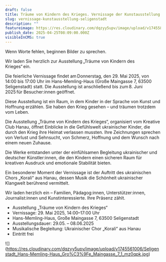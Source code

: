 ```yaml
---
draft: false
title: Träume von Kindern des Krieges. Vernissage der Kunstausstellung in Seligenstadt
slug: vernissage-kunstausstellung-seligenstadt
description: ""
featureimage: https://res.cloudinary.com/dqzyy5upv/image/upload/v1745586754/TR%C3%84UME_VON_KINDERN_DES_KRIEGES_1_wayrwp.jpg
publish_date: 2025-04-25T08:09:00.000Z
visibleInCMS: true
---
```

Wenn Worte fehlen, beginnen Bilder zu sprechen.

Wir laden Sie herzlich zur Ausstellung „Träume von Kindern des Krieges“ ein.

Die feierliche Vernissage findet am Donnerstag, den 29. Mai 2025, von 14:00 bis 17:00 Uhr im Hans-Memling-Haus (Große Maingasse 7, 63500 Seligenstadt) statt. Die Ausstellung ist anschließend bis zum 8. Juni 2025 für Besucher:innen geöffnet.

Diese Ausstellung ist ein Raum, in dem Kinder in der Sprache von Kunst und Hoffnung erzählen. Sie haben den Krieg gesehen – und träumen trotzdem vom Leben.

Die Ausstellung „Träume von Kindern des Krieges“, organisiert vom Kreative Club Hanau, öffnet Einblicke in die Gefühlswelt ukrainischer Kinder, die durch den Krieg ihre Heimat verlassen mussten. Ihre Zeichnungen sprechen von Verlust und Sehnsucht, von Schmerz, Hoffnung und dem Wunsch nach einem neuen Zuhause.

Die Werke entstanden unter der einfühlsamen Begleitung ukrainischer und deutscher Künstler:innen, die den Kindern einen sicheren Raum für kreativen Ausdruck und emotionale Stabilität bieten.

Ein besonderer Moment der Vernissage ist der Auftritt des ukrainischen Chors „Korali“ aus Hanau, dessen Musik die Schönheit ukrainischer Klangwelt berührend vermittelt.

Wir laden herzlich ein – Familien, Pädagog:innen, Unterstützer:innen, Journalist:innen und Kunstinteressierte. Ihre Präsenz zählt.

* Ausstellung „Träume von Kindern des Krieges“
* Vernissage: 29. Mai 2025, 14:00–17:00 Uhr
* Hans-Memling-Haus, Große Maingasse 7, 63500 Seligenstadt
* Ausstellungsdauer: 29.05. – 08.06.2025
* Musikalische Begleitung: Ukrainischer Chor „Korali“ aus Hanau
* Eintritt frei



!\[](https://res.cloudinary.com/dqzyy5upv/image/upload/v1745561006/Seligenstadt_Hans-Memling-Haus_Gro%C3%9Fe_Maingasse_7_1_mz0qpk.jpg)
